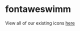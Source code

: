 # fontaweswimm

View all of our existing icons [here](https://swimmio.github.io/fontaweswimm/src/fonts/fontaweswimm/demo.html)